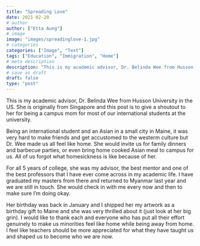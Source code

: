 ```yaml
---
title: "Spreading Love"
date: 2021-02-20
# author
author: ["Etta Aung"]
# image
image: "images/spreadinglove-1.jpg"
# categories
categories: ["Image", "Text"]
tags: ["Education", "Immigration", "Home"]
# meta description
description: "This is my academic advisor, Dr. Belinda Wee from Husson University in the US."
# save as draft
draft: false
type: "post"
---
```


This is my academic advisor, Dr. Belinda Wee from Husson University in the US. She is originally from Singapore and this post is to give a shoutout to her for being a campus mom for most of our international students at the university.

Being an international student and an Asian in a small city in Maine, it was very hard to make friends and get accustomed to the westerm culture but Dr. Wee made us all feel like home. She would invite us for family dinners and barbecue parties, or even bring home cooked Asian meal to campus for us. All of us forgot what homesickness is like because of her.

For all 5 years of college, she was my advisor, the best mentor and one of the best professors that I have ever come across in my academic life. I have graduated my masters from there and returned to Myanmar last year and we are still in touch. She would check in with me every now and then to make sure I’m doing okay.

Her birthday was back in January and I shipped her my artwork as a birthday gift to Maine and she was very thrilled about it (just look at her big grin). I would like to thank each and everyone who has put all their effort genuinely to make us minorities feel like home while being away from home. I feel like teachers should be more appreciated for what they have taught us and shaped us to become who we are now.

